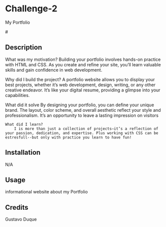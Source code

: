 # Challenge-2
My Portfolio

#<My portfolio Website>

## Description

What was my motivation?
   Building your portfolio involves hands-on practice with HTML and CSS. As you create and refine your site, you’ll learn valuable skills and gain confidence in web development.
    

Why did I build the project?
   A portfolio website allows you to display your best projects, whether it’s web development, design, writing, or any other creative endeavor. It’s like your digital resume, providing a glimpse into your capabilities.

What did it solve
   By designing your portfolio, you can define your unique brand. The layout, color scheme, and overall aesthetic reflect your style and professionalism. It’s an opportunity to leave a lasting impression on visitors

    What did I learn?
        I is more than just a collection of projects—it’s a reflection of your passion, dedication, and expertise. Plus working with CSS can be estresfull--but only with practice you learn to have fun!



## Installation
N/A

## Usage

informational website about my Portfolio

## Credits

Gustavo Duque

